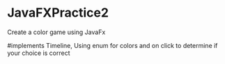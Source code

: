 # JavaFXPractice2

Create a color game using JavaFx

#implements
Timeline, Using enum for colors and on click to determine if your choice is correct

